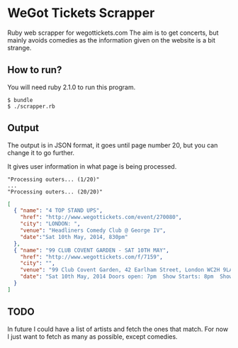 # WeGot Tickets Scrapper

Ruby web scrapper for wegottickets.com
The aim is to get concerts, but mainly avoids comedies as the information given on the website is a bit strange.

## How to run?

You will need ruby 2.1.0 to run this program.

```shell
$ bundle
$ ./scrapper.rb
```

## Output

The output is in JSON format, it goes until page number 20, but you can change it to go further.

It gives user information in what page is being processed.

```shell
"Processing outers... (1/20)"
...
"Processing outers... (20/20)"
```


```json
[
  { "name": "4 TOP STAND UPS",
    "href": "http://www.wegottickets.com/event/270080",
    "city": "LONDON: ",
    "venue": "Headliners Comedy Club @ George IV",
    "date":"Sat 10th May, 2014, 830pm"
  },
  { "name": "99 CLUB COVENT GARDEN - SAT 10TH MAY",
    "href": "http://www.wegottickets.com/f/7159",
    "city": "",
    "venue": "99 Club Covent Garden, 42 Earlham Street, London WC2H 9LA",
    "date": "Sat 10th May, 2014 Doors open: 7pm  Show Starts: 8pm  Show Ends: 10pm"
  }
]
```

## TODO

In future I could have a list of artists and fetch the ones that match.
For now I just want to fetch as many as possible, except comedies.
